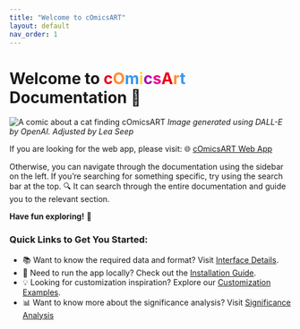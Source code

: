 ```yaml
---
title: "Welcome to cOmicsART"
layout: default
nav_order: 1
---
```


# Welcome to <span style="color:#EC0014"> c</span><span style="color:#FD8D33">O</span><span style="color:#3897F1">m</span><span style="color:#FFD335">i</span><span style="color:#A208BA">c</span><span style="color:#EF0089">s</span><span style="color:#EC0014">A</span><span style="color:#FD8D33">r</span><span style="color:#3897F1">t</span> Documentation 🎨

![A comic about a cat finding cOmicsART](/cOmicsArt/assets/images/cOmicsCat.png)
*Image generated using DALL-E by OpenAI. Adjusted by Lea Seep*

If you are looking for the web app, please visit: 🌐 [cOmicsART Web App](https://comicsart.org/)

Otherwise, you can navigate through the documentation using the sidebar on the left. If you’re searching for something specific, try using the search bar at the top. 🔍 It can search through the entire documentation and guide you to the relevant section.

**Have fun exploring!** 🎉

### Quick Links to Get You Started:

-  📚 Want to know the required data and format? Visit [Interface Details](interface-details/required-data-input.md).
- 🔧 Need to run the app locally? Check out the [Installation Guide](installation.md).
- 💡 Looking for customization inspiration? Explore our [Customization Examples](code-and-data/examples.md).
- 📊 Want to know more about the significance analysis? Visit [Significance Analysis](interface-details/significance-analysis.md)